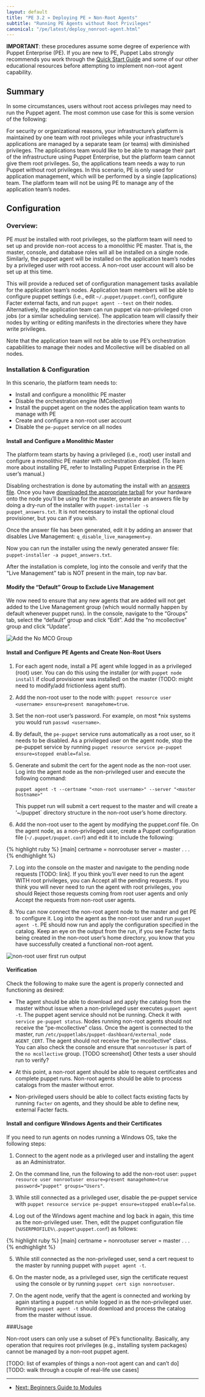 ```yaml
---
layout: default
title: "PE 3.2 » Deploying PE » Non-Root Agents"
subtitle: "Running PE Agents without Root Privileges"
canonical: "/pe/latest/deploy_nonroot-agent.html"
---
```



**IMPORTANT**: these procedures assume some degree of experience with Puppet Enterprise (PE). If you are new to PE, Puppet Labs strongly recommends you work through the [Quick Start Guide](./quick_start.html) and some of our other educational resources before attempting to implement non-root agent capability.

Summary
------
 
In some circumstances, users without root access privileges may need to run the Puppet agent. The most common use case for this is some version of the following: 

For security or organizational reasons, your infrastructure’s platform is maintained by one team with root privileges while your infrastructure’s applications are managed by a separate team (or teams) with diminished privileges. The applications team would like to be able to manage their part of the infrastructure using Puppet Enterprise, but the platform team cannot give them root privileges. So, the applications team needs a way to run Puppet without root privileges. In this scenario, PE is only used for application management, which will be performed by a single (applications) team. The platform team will not be using PE to manage any of the application team’s nodes.

Configuration
------

### Overview:

PE *must* be installed with root privileges, so the platform team will need to set up and provide non-root access to a monolithic PE master. That is, the master, console, and database roles will all be installed on a single node. Similarly, the puppet agent will be installed on the application team’s nodes by a privileged user with root access. A non-root user account will also be set up at this time.
 
This will provide a reduced set of configuration management tasks available for the application team’s nodes. Application team members will be able to configure puppet settings (i.e., edit `~/.puppet/puppet.conf`), configure Facter external facts, and run `puppet agent --test` on their nodes. Alternatively, the application team can run puppet via non-privileged cron jobs (or a similar scheduling service). The application team will classify their nodes by writing or editing manifests in the directories where they have write privileges.

Note that the application team will not be able to use PE’s orchestration capabilities to manage their nodes and Mcollective will be disabled on all nodes. 

### Installation & Configuration

In this scenario, the platform team needs to:

   * Install and configure a monolithic PE master
   * Disable the orchestration engine (MCollective)
   * Install the puppet agent on the nodes the application team wants to manage with PE
   * Create and configure a non-root user account
   * Disable the `pe-puppet` service on all nodes

#### Install and Configure a Monolithic Master

The platform team starts by having a privileged (i.e., root) user install and configure a monolithic PE master with orchestration disabled. (To learn more about installing PE, refer to Installing Puppet Enterprise in the PE user’s manual.)

Disabling orchestration is done by automating the install with an [answers file](../pe/latest/install_automated.html). Once you have [downloaded the appropriate tarball](http://info.puppetlabs.com/download-pe.html) for your hardware onto the node you’ll be using for the master, generate an answers file by doing a dry-run of the installer with `puppet-installer -s puppet_answers.txt`.  It is not necessary to install the optional cloud provisioner, but you can if you wish.

Once the answer file has been generated, edit it by adding an answer that disables Live Management: `q_disable_live_management=y`.

Now you can run the installer using the newly generated answer file: `puppet-installer -a puppet_answers.txt`. 

After the installation is complete, log into the console and verify that the "Live Management" tab is NOT present in the main, top nav bar.

#### Modify the “Default” Group to Exclude Live Management

We now need to ensure that any new agents that are added will not get added to the Live Management group (which would normally happen by default whenever puppet runs). 
In the console, navigate to the “Groups” tab, select the “default” group and click “Edit”.
Add the “no mcollective” group and click “Update”.

![Add the No MCO Group][add_no_mco]

#### Install and Configure PE Agents and Create Non-Root Users

1. For each agent node, install a PE agent while logged in as a privileged (root) user. You can do this using the installer (or with `puppet node install` if cloud provisioner was installed) on the master (TODO: might need to modify/add frictionless agent stuff).

2. Add the non-root user to the node with: `puppet resource user <username> ensure=present managehome=true`.

3. Set the non-root user’s password. For example, on most *nix systems you would run `passwd <username>`.

4. By default, the `pe-puppet` service runs automatically as a root user, so it needs to be disabled. As a privileged user on the agent node, stop the pe-puppet service by running `puppet resource service pe-puppet ensure=stopped enable=false`.

5. Generate and submit the cert for the agent node as the non-root user.  Log into the agent node as the non-privileged user and execute the following command: 

    `puppet agent -t --certname "<non-root username>" --server "<master hostname>"`

    This puppet run will submit a cert request to the master and will create a ‘~/puppet` directory structure in the non-root user’s home directory.

6. Add the non-root user to the agent by modifying the puppet.conf file. On the agent node, as a non-privileged user, create a Puppet configuration file (`~/.puppet/puppet.conf`) and edit it to include  the following:

{% highlight ruby %}
    [main]
    certname = nonrootuser
    server = master
     .
     .
     .
{% endhighlight %}     

7. Log into the console on the master and navigate to the pending node requests [TODO: link]. If you think you’ll ever need to run the agent WITH root privileges, you can Accept all the pending requests. If you think you will never need to run the agent with root privileges, you should Reject those requests coming from root user agents and only Accept the requests from non-root user agents.

8. You can now connect the non-root agent node to the master and get PE to configure it. Log into the agent as the non-root user and run `puppet agent -t`. PE should now run and apply the configuration specified in the catalog. Keep an eye on the output from the run, if you see Facter facts being created in the non-root user’s home directory, you know that you have successfully created a functional non-root agent. 

![non-root user first run output][non root user first run]

#### Verification
Check the following to make sure the agent is properly connected and functioning as desired:

- The agent should be able to download and apply the catalog from the master without issue when a non-privileged user executes `puppet agent -t`.
The puppet agent service should not be running. Check it with `service pe-puppet status`.
Nodes running non-root agents should not receive the “pe-mcollective” class. Once the agent is connected to the master, run `/etc/puppetlabs/puppet-dashboard/external_node AGENT_CERT`. The agent should not receive the “pe mcollective” class. You can also check the console and ensure that `nonrootuser` is part of the `no mcollective` group. [TODO screenshot]
Other tests a user should run to verify?

- At this point, a non-root agent should be able to request certificates and complete puppet runs. Non-root agents should be able to process catalogs from the master without error. 

- Non-privileged users should be able to collect facts existing facts by running `facter` on agents, and they should be able to define new, external Facter facts.

#### Install and configure Windows Agents and their Certificates

If you need to run agents on nodes running a Windows OS, take the following steps:

1. Connect to the agent node as a privileged user and installing the agent as an Administrator. 

2. On the command line, run the following to add the non-root user: `puppet resource user nonrootuser ensure=present managehome=true password="puppet" groups="Users"`.

3. While still connected as a privileged user, disable the pe-puppet service with `puppet resource service pe-puppet ensure=stopped enable=false`.

4. Log out of the Windows agent machine and log back in again, this time as the non-privileged user. Then, edit the puppet configuration file (`%USERPROFILE%\.puppet\puppet.conf`) as follows:

{% highlight ruby %}
    [main]
    certname = nonrootuser
    server = master
    .
    .
    .
{% endhighlight %}

5. While still connected as the non-privileged user, send a cert request to the master by running puppet with `puppet agent -t`. 

6. On the master node, as a privileged user, sign the certificate request using the console or by running `puppet cert sign nonrootuser`. 

7. On the agent node, verify that the agent is connected and working by again starting a puppet run while logged in as the non-privileged user. Running `puppet agent -t` should download and process the catalog from the master without issue.

###Usage

Non-root users can only use a subset of PE’s functionality. Basically, any operation that requires root privileges (e.g., installing system packages) cannot be managed by a non-root puppet agent.

[TODO: list of examples of things a non-root agent can and can’t do]
[TODO: walk through a couple of real-life use cases]


[add_no_mco]: .images/console/add_no_mco_group.png
[non root user first run]: .images/console/nonrootuser_first_run.png

* * *

- [Next: Beginners Guide to Modules](../guides/module_guides/bgtm.html)